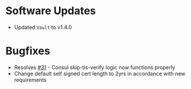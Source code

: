 # Software Updates

 - Updated `Vault` to v1.4.0

# Bugfixes

- Resolves [#31](https://github.com/cloudfoundry-community/safe-boshrelease/issues/31) - Consul skip-tls-verify logic now functions properly
- Change default self signed cert length to 2yrs in accordance with new requirements